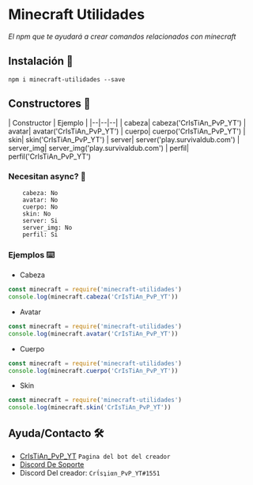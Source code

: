 # Minecraft Utilidades

_El npm que te ayudará a crear comandos relacionados con minecraft_

## Instalación 🚀

```
npm i minecraft-utilidades --save
```

## Constructores 🔧

| Constructor | Ejemplo |
|--|--|--|
|  cabeza| cabeza('CrIsTiAn_PvP_YT')
|  avatar| avatar('CrIsTiAn_PvP_YT')
|  cuerpo| cuerpo('CrIsTiAn_PvP_YT')
|  skin| skin('CrIsTiAn_PvP_YT')
|  server| server('play.survivaldub.com')
|  server_img| server_img('play.survivaldub.com')
|  perfil| perfil('CrIsTiAn_PvP_YT')


### Necesitan async? 🔧

```
    cabeza: No
    avatar: No
    cuerpo: No
    skin: No
    server: Si
    server_img: No
    perfil: Si
```

### Ejemplos ⌨️


* Cabeza

```js
const minecraft = require('minecraft-utilidades')
console.log(minecraft.cabeza('CrIsTiAn_PvP_YT'))
```

* Avatar

```js
const minecraft = require('minecraft-utilidades')
console.log(minecraft.avatar('CrIsTiAn_PvP_YT'))
```

* Cuerpo

```js
const minecraft = require('minecraft-utilidades')
console.log(minecraft.cuerpo('CrIsTiAn_PvP_YT'))
```

* Skin

```js
const minecraft = require('minecraft-utilidades')
console.log(minecraft.skin('CrIsTiAn_PvP_YT'))
```

## Ayuda/Contacto 🛠️

* [CrIsTiAn_PvP_YT](https://sient.co) ```Pagina del bot del creador```
* [Discord De Soporte](https://discord.sient.co/)
* Discord Del creador: ```Crΐsʇiαn_PvP_YT#1551```
